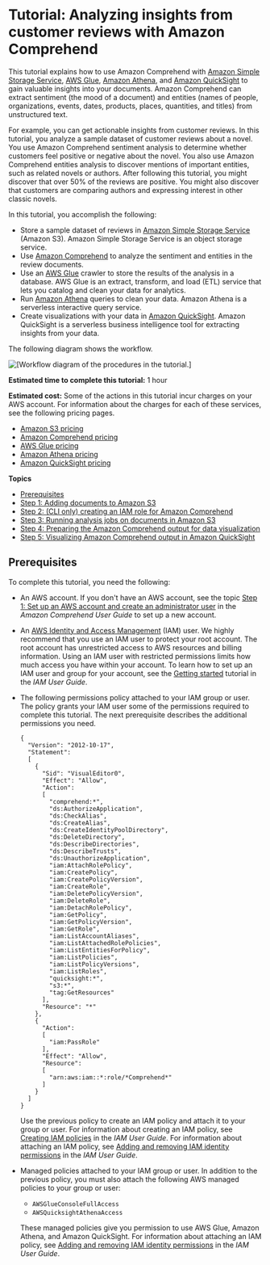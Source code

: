 # Tutorial: Analyzing insights from customer reviews with Amazon Comprehend<a name="tutorial-reviews"></a>

This tutorial explains how to use Amazon Comprehend with [Amazon Simple Storage Service](https://aws.amazon.com/s3/), [AWS Glue](https://aws.amazon.com/glue/), [Amazon Athena](https://aws.amazon.com/athena/), and [Amazon QuickSight](https://aws.amazon.com/quicksight/) to gain valuable insights into your documents\. Amazon Comprehend can extract sentiment \(the mood of a document\) and entities \(names of people, organizations, events, dates, products, places, quantities, and titles\) from unstructured text\.

For example, you can get actionable insights from customer reviews\. In this tutorial, you analyze a sample dataset of customer reviews about a novel\. You use Amazon Comprehend sentiment analysis to determine whether customers feel positive or negative about the novel\. You also use Amazon Comprehend entities analysis to discover mentions of important entities, such as related novels or authors\. After following this tutorial, you might discover that over 50% of the reviews are positive\. You might also discover that customers are comparing authors and expressing interest in other classic novels\.

In this tutorial, you accomplish the following:
+ Store a sample dataset of reviews in [Amazon Simple Storage Service](https://aws.amazon.com/s3/) \(Amazon S3\)\. Amazon Simple Storage Service is an object storage service\.
+ Use [Amazon Comprehend](https://aws.amazon.com/comprehend/) to analyze the sentiment and entities in the review documents\.
+ Use an [AWS Glue](https://aws.amazon.com/glue/) crawler to store the results of the analysis in a database\. AWS Glue is an extract, transform, and load \(ETL\) service that lets you catalog and clean your data for analytics\.
+ Run [Amazon Athena](https://aws.amazon.com/athena/) queries to clean your data\. Amazon Athena is a serverless interactive query service\.
+ Create visualizations with your data in [Amazon QuickSight](https://aws.amazon.com/quicksight/)\. Amazon QuickSight is a serverless business intelligence tool for extracting insights from your data\.

The following diagram shows the workflow\.

![\[Workflow diagram of the procedures in the tutorial.\]](http://docs.aws.amazon.com/comprehend/latest/dg/images/tutorial-reviews-workflow.png)

**Estimated time to complete this tutorial:** 1 hour

**Estimated cost:** Some of the actions in this tutorial incur charges on your AWS account\. For information about the charges for each of these services, see the following pricing pages\.
+ [Amazon S3 pricing](https://aws.amazon.com/s3/pricing/)
+ [Amazon Comprehend pricing](https://aws.amazon.com/comprehend/pricing/)
+ [AWS Glue pricing](https://aws.amazon.com/glue/pricing/)
+ [Amazon Athena pricing](https://aws.amazon.com/athena/pricing/)
+ [Amazon QuickSight pricing](https://aws.amazon.com/quicksight/pricing/)

**Topics**
+ [Prerequisites](#tutorial-reviews-prereqs)
+ [Step 1: Adding documents to Amazon S3](tutorial-reviews-add-docs.md)
+ [Step 2: \(CLI only\) creating an IAM role for Amazon Comprehend](tutorial-reviews-create-role.md)
+ [Step 3: Running analysis jobs on documents in Amazon S3](tutorial-reviews-analysis.md)
+ [Step 4: Preparing the Amazon Comprehend output for data visualization](tutorial-reviews-tables.md)
+ [Step 5: Visualizing Amazon Comprehend output in Amazon QuickSight](tutorial-reviews-visualize.md)

## Prerequisites<a name="tutorial-reviews-prereqs"></a>

To complete this tutorial, you need the following:
+ An AWS account\. If you don't have an AWS account, see the topic [Step 1: Set up an AWS account and create an administrator user](https://docs.aws.amazon.com/comprehend/latest/dg/setting-up.html) in the *Amazon Comprehend User Guide* to set up a new account\.
+ An [AWS Identity and Access Management](https://aws.amazon.com/iam/) \(IAM\) user\. We highly recommend that you use an IAM user to protect your root account\. The root account has unrestricted access to AWS resources and billing information\. Using an IAM user with restricted permissions limits how much access you have within your account\. To learn how to set up an IAM user and group for your account, see the [Getting started](https://docs.aws.amazon.com/IAM/latest/UserGuide/getting-started.html) tutorial in the *IAM User Guide*\.
+ The following permissions policy attached to your IAM group or user\. The policy grants your IAM user some of the permissions required to complete this tutorial\. The next prerequisite describes the additional permissions you need\. 

  ```
  {
    "Version": "2012-10-17",
    "Statement":
    [
      {
        "Sid": "VisualEditor0",
        "Effect": "Allow",
        "Action":
        [
          "comprehend:*",
          "ds:AuthorizeApplication",
          "ds:CheckAlias",
          "ds:CreateAlias",
          "ds:CreateIdentityPoolDirectory",
          "ds:DeleteDirectory",
          "ds:DescribeDirectories",
          "ds:DescribeTrusts",
          "ds:UnauthorizeApplication",
          "iam:AttachRolePolicy",
          "iam:CreatePolicy",
          "iam:CreatePolicyVersion",
          "iam:CreateRole",
          "iam:DeletePolicyVersion",
          "iam:DeleteRole",
          "iam:DetachRolePolicy",
          "iam:GetPolicy",
          "iam:GetPolicyVersion",
          "iam:GetRole",
          "iam:ListAccountAliases",
          "iam:ListAttachedRolePolicies",
          "iam:ListEntitiesForPolicy",
          "iam:ListPolicies",
          "iam:ListPolicyVersions",
          "iam:ListRoles",
          "quicksight:*",
          "s3:*",
          "tag:GetResources"
        ],
        "Resource": "*"
      },
      {
        "Action":
        [
          "iam:PassRole"
        ],
        "Effect": "Allow",
        "Resource":
        [
          "arn:aws:iam::*:role/*Comprehend*"
        ]
      }
    ]
  }
  ```

  Use the previous policy to create an IAM policy and attach it to your group or user\. For information about creating an IAM policy, see [Creating IAM policies](https://docs.aws.amazon.com/IAM/latest/UserGuide/access_policies_create.html) in the *IAM User Guide*\. For information about attaching an IAM policy, see [Adding and removing IAM identity permissions](https://docs.aws.amazon.com/IAM/latest/UserGuide/access_policies_manage-attach-detach.html) in the *IAM User Guide*\.
+ Managed policies attached to your IAM group or user\. In addition to the previous policy, you must also attach the following AWS managed policies to your group or user:
  + `AWSGlueConsoleFullAccess`
  + `AWSQuicksightAthenaAccess`

  These managed policies give you permission to use AWS Glue, Amazon Athena, and Amazon QuickSight\. For information about attaching an IAM policy, see [Adding and removing IAM identity permissions](https://docs.aws.amazon.com/IAM/latest/UserGuide/access_policies_manage-attach-detach.html) in the *IAM User Guide*\.